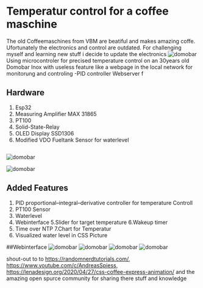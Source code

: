 # Temperatur control for  a coffee maschine
The old Coffeemaschines from VBM are beatiful and makes amazing coffe. Ufortunately the electronics and control are outdated. For challenging myself and learning new stuff i decide to update the electronics
![domobar](https://github.com/jodah30/esp_webserver_project/blob/main/pictures/$_59.JPG)
Using microcontroler for precised temperature control on an 30years old Domobar Inox with useless feature like a webpage in the local network for monitorung and controling
-PID controller
Webserver f
## Hardware

1. Esp32
2. Measuring Amplifier MAX 31865
3. PT100
4. Solid-State-Relay
5. OLED Display SSD1306
6. Modified VDO Fueltank Sensor for waterlevel

<img scr='https://github.com/jodah30/esp_webserver_project/blob/main/pictures/IMG_3108.JPG' width = '100'>

![domobar](https://github.com/jodah30/esp_webserver_project/blob/main/pictures/IMG_3110.JPG)

![domobar](https://github.com/jodah30/esp_webserver_project/blob/main/pictures/IMG_3111.JPG)



 ## Added Features 

1. PID proportional–integral–derivative controller for temperature Controll
2. PT100 Sensor
3. Waterlevel
4. Webinterface
5.Slider for target temperature
6.Wakeup timer
7. Time over NTP
7.Chart for Temperatur
8. Visualized water level in CSS Picture

##Webinterface
![domobar](https://github.com/jodah30/esp_webserver_project/blob/main/pictures/IMG_7126.PNG)
![domobar](https://github.com/jodah30/esp_webserver_project/blob/main/pictures/IMG_7127.PNG)
![domobar](https://github.com/jodah30/esp_webserver_project/blob/main/pictures/IMG_7130.PNG)
![domobar](https://github.com/jodah30/esp_webserver_project/blob/main/pictures/IMG_7131.PNG)



shout-out to to https://randomnerdtutorials.com/, https://www.youtube.com/c/AndreasSpiess, https://lenadesign.org/2020/04/27/css-coffee-express-animation/ and the amazing open spurce community for sharing there stuff and knowledge

